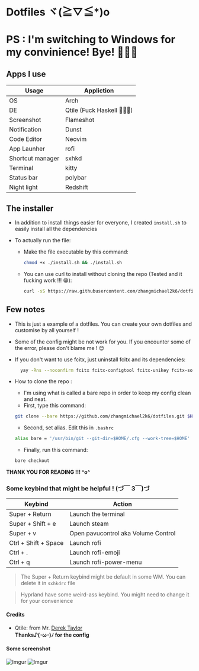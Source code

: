 # Dotfiles ヾ(≧▽≦*)o
# PS : I'm switching to Windows for my convinience! Bye! 🥹🥹🥹

## Apps I use

|       Usage        |  Appliction  |
|--------------------|--------------|
|  OS                |  Arch        |
|  DE                |  Qtile (Fuck Haskell 🖕🖕🖕)      |
|  Screenshot        |  Flameshot   |
|  Notification      |  Dunst       | 
|  Code Editor       |  Neovim      | 
|  App Launher       |  rofi        |
|  Shortcut manager  |  sxhkd       |
|  Terminal          |  kitty       |
|  Status bar        |  polybar     |
|  Night light       |  Redshift    |

## The installer

- In addition to install things easier for everyone, I created `install.sh` to easily install all the dependencies
- To actually run the file: </br>

  - Make the file executable by this command:  

    ``` bash
    chmod +x ./install.sh && ./install.sh
    ```

  - You can use curl to install without cloning the repo (Tested and it fucking work !!! 😁):  

    ``` bash
    curl -sS https://raw.githubusercontent.com/zhangmichael2k6/dotfiles/main/install.sh | sh
    ```

## Few notes

- This is just a example of a dotfiles. You can create your own dotfiles and customise by all yourself !

- Some of the config might be not work for you. If you encounter some of the error, please don't blame me ! 😊

- If you don't want to use fcitx, just uninstall fcitx and its dependencies:
  
  ``` bash
    yay -Rns --noconfirm fcitx fcitx-configtool fcitx-unikey fcitx-sogoupinyin 
  ```

- How to clone the repo :
  - I'm using what is called a bare repo in order to keep my config clean and neat.
  - First, type this command:
  
  ``` bash
  git clone --bare https://github.com/zhangmichael2k6/dotfiles.git $HOME/.cfg
  ```

  - Second, set alias. Edit this in `.bashrc`
  
  ``` bash
  alias bare = '/usr/bin/git --git-dir=$HOME/.cfg --work-tree=$HOME'
  ```
  
  - Finally, run this command:

  ``` bash
  bare checkout
  ```

**THANK YOU FOR READING !!! ^o^**

### Some keybind that might be helpful ! (づ￣ 3￣)づ

|  Keybind  |  Action  |
|  -------  |  ------  |
|  Super + Return  |  Launch the terminal  |
|  Super + Shift + e  |  Launch steam  |
|  Super + v  |  Open pavucontrol aka Volume Control  |
|  Ctrl + Shift + Space  |  Launch rofi  |
|  Ctrl + .  |  Launch rofi-emoji  |
|  Ctrl + q  |  Launch rofi-power-menu  |

> The Super + Return keybind might be default in some WM. You can delete it in `sxhkdrc` file

> Hyprland have some weird-ass keybind. You might need to change it for your convenience

#### Credits

- Qtile: from Mr. [Derek Taylor](https://www.youtube.com/@DistroTube)</br>
**Thanks♪(･ω･)ﾉ for the config**

#### Some screenshot
![Imgur](https://i.imgur.com/yIx7neN.png)
![Imgur](https://i.imgur.com/IAuAojz.png)
